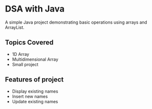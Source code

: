 # DSA with Java

A simple Java project demonstrating basic operations using arrays and ArrayList.

## Topics Covered

* 1D Array
* Multidimensional Array
* Small project

## Features of project

* Display existing names
* Insert new names
* Update existing names

